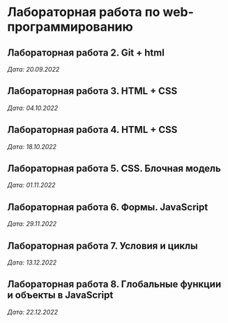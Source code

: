 # Лабораторная работа по web-программированию

## Лабораторная работа 2. Git + html

*Дата: 20.09.2022*

## Лабораторная работа 3. HTML + CSS

*Дата: 04.10.2022*

## Лабораторная работа 4. HTML + CSS

*Дата: 18.10.2022*

## Лабораторная работа 5. CSS. Блочная модель

*Дата: 01.11.2022*

## Лабораторная работа 6. Формы. JavaScript
*Дата: 29.11.2022*

## Лабораторная работа 7. Условия и циклы
*Дата: 13.12.2022*

## Лабораторная работа 8. Глобальные функции и объекты в JavaScript
*Дата: 22.12.2022*